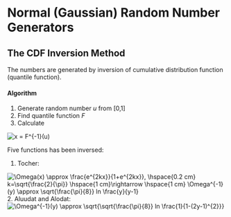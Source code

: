 # Normal (Gaussian) Random Number Generators

## The CDF Inversion Method
The numbers are generated by inversion of cumulative distribution function (quantile function).
#### Algorithm
1. Generate random number *u* from [0,1]
2. Find quantile function *F*
3. Calculate 
<img src="https://latex.codecogs.com/gif.latex?x&space;=&space;F^{-1}(u)" title="x = F^{-1}(u)" />

Five functions has been inversed:
1. Tocher:
<img src="https://latex.codecogs.com/gif.latex?\Omega^{-1}(y)&space;\approx&space;\sqrt{\frac{\pi}{8}}&space;ln&space;\frac{y}{y-1}" title="\Omega(x) \approx \frac{e^{2kx}}{1+e^{2kx}}, \hspace{0.2 cm} k=\sqrt{\frac{2}{\pi}} \hspace{1 cm}\rightarrow \hspace{1 cm} \Omega^{-1}(y) \approx \sqrt{\frac{\pi}{8}} ln \frac{y}{y-1}" />
2. Aluudat and Alodat:
<img src="https://latex.codecogs.com/gif.latex?\Omega^{-1}(y)&space;\approx&space;\sqrt{\sqrt{\frac{\pi}{8}}&space;ln&space;\frac{1}{1-(2y-1)^{2}}}" title="\Omega^{-1}(y) \approx \sqrt{\sqrt{\frac{\pi}{8}} ln \frac{1}{1-(2y-1)^{2}}}" />
